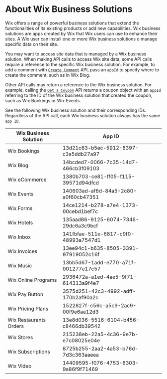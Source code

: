 # About Wix Business Solutions

Wix offers a range of powerful business solutions that extend the functionalities of its existing products or add new capabilities. Wix business solutions are apps created by Wix that Wix users can use to enhance their sites. A Wix user can install one or more Wix business solutions o manage specific data on their site. 

You may want to access site data that is managed by a Wix business solution. When making API calls to access Wix site data, some API calls require a reference to the specific Wix business solution. For example, to add a comment with [`Create Comment`](https://dev.wix.com/docs/rest/api-reference/comments/comments/create-comment) API, pass an `appId` to specify where to create the comment, such as in Wix Blog. 

Other API calls may return a reference to the Wix business solution. For example, calling the [`Get a Coupon`](https://dev.wix.com/docs/rest/api-reference/coupons/coupons/get-a-coupon) API returns a coupon object with an `appId` referring to the ID of the Wix business solution that created the coupon, such as Wix Bookings or Wix Events. 

See the following Wix business solution and their corresponding IDs. Regardless of the API call, each Wix business solution always has the same `app ID`.

| **Wix Business Solution**    | **App ID**                          |
|------------------------|--------------------------------------|
| Wix Bookings           | 13d21c63-b5ec-5912-8397-c3a5ddb27a97 |
| Wix Blog               | 14bcded7-0066-7c35-14d7-466cb3f09103 |
| Wix eCommerce          | 1380b703-ce81-ff05-f115-39571d94dfcd |
| Wix Events             | 140603ad-af8d-84a5-2c80-a0f60cb47351 |
| Wix Forms              | 14ce1214-b278-a7e4-1373-00cebd1bef7c |
| Wix Hotels             | 135aad86-9125-6074-7346-29dc6a3c9bcf |
| Wix Inbox              | 141fbfae-511e-6817-c9f0-48993a7547d1 |
| Wix Invoices           | 13ee94c1-b635-8505-3391-97919052c16f |
| Wix Music              | 13bb5d67-1add-e770-a71f-001277e17c57 |
| Wix Online Programs    | 2936472a-a1ed-4ae5-9f71-614313a9f4e7 |
| Wix Pay Button         | 3575d251-42c3-4992-adff-170b2af90a2c |
| Wix Pricing Plans      | 1522827f-c56c-a5c9-2ac9-00f9e6ae12d3 |
| Wix Restaurants Orders | 13e8d036-5516-6104-b456-c8466db39542 |
| Wix Stores             | 215238eb-22a5-4c36-9e7b-e7c08025e04e |
| Wix Subscriptions      | 8725b255-2aa2-4a53-b76d-7d3c363aaeea |
| Wix Video              | 14409595-f076-4753-8303-9a86f9f71469 |


